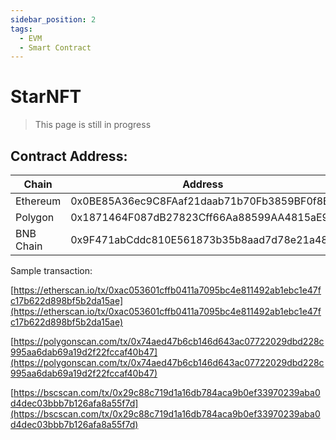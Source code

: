 ```yaml
---
sidebar_position: 2
tags:
  - EVM
  - Smart Contract
---
```


# StarNFT

> This page is still in progress

## Contract Address:

| Chain     | Address                                    |
| --------- | ------------------------------------------ |
| Ethereum  | 0x0BE85A36ec9C8FAaf21daab71b70Fb3859BF0f8B |
| Polygon   | 0x1871464F087dB27823Cff66Aa88599AA4815aE95 |
| BNB Chain | 0x9F471abCddc810E561873b35b8aad7d78e21a48e |

Sample transaction:

[https://etherscan.io/tx/0xac053601cffb0411a7095bc4e811492ab1ebc1e47fc17b622d898bf5b2da15ae](https://etherscan.io/tx/0xac053601cffb0411a7095bc4e811492ab1ebc1e47fc17b622d898bf5b2da15ae)

[https://polygonscan.com/tx/0x74aed47b6cb146d643ac07722029dbd228c995aa6dab69a19d2f22fccaf40b47](https://polygonscan.com/tx/0x74aed47b6cb146d643ac07722029dbd228c995aa6dab69a19d2f22fccaf40b47)

[https://bscscan.com/tx/0x29c88c719d1a16db784aca9b0ef33970239aba0d4dec03bbb7b126afa8a55f7d](https://bscscan.com/tx/0x29c88c719d1a16db784aca9b0ef33970239aba0d4dec03bbb7b126afa8a55f7d)
